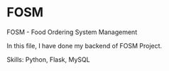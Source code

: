 # FOSM
FOSM - Food Ordering System Management

In this file, I have done my backend of FOSM Project.

Skills:
 Python, Flask, MySQL
